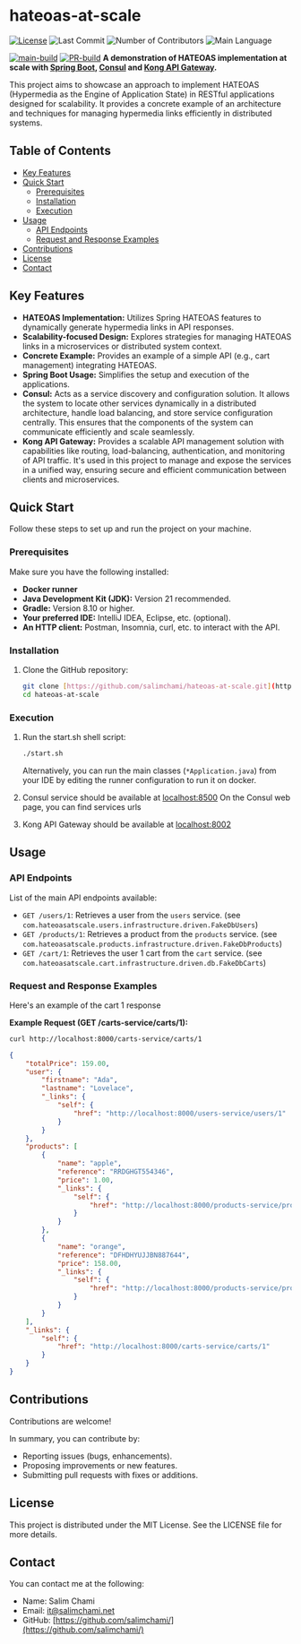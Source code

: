 # hateoas-at-scale

[![License](https://img.shields.io/badge/license-MIT-blue.svg)](LICENSE.md)
![Last Commit](https://img.shields.io/github/last-commit/salimchami/hateoas-at-scale)
![Number of Contributors](https://img.shields.io/github/contributors/salimchami/hateoas-at-scale)
![Main Language](https://img.shields.io/github/languages/top/salimchami/hateoas-at-scale)

[![main-build](https://github.com/salimchami/hateoas-at-scale/actions/workflows/build.yml/badge.svg)](https://github.com/salimchami/hateoas-at-scale/actions/workflows/build.yml)
[![PR-build](https://github.com/salimchami/hateoas-at-scale/actions/workflows/pull-request.yml/badge.svg)](https://github.com/salimchami/hateoas-at-scale/actions/workflows/pull-request.yml)
**A demonstration of HATEOAS implementation at scale with [Spring Boot](https://spring.io/projects/spring-boot), [Consul](https://developer.hashicorp.com/consul) and [Kong API Gateway](https://konghq.com).**

This project aims to showcase an approach to implement HATEOAS (Hypermedia as the Engine of Application State) in RESTful applications designed for scalability. It provides a concrete example of an architecture and techniques for managing hypermedia links efficiently in distributed systems.

## Table of Contents

* [Key Features](#key-features)
* [Quick Start](#quick-start)
    * [Prerequisites](#prerequisites)
    * [Installation](#installation)
    * [Execution](#execution)
* [Usage](#usage)
    * [API Endpoints](#api-endpoints)
    * [Request and Response Examples](#request-and-response-examples)
* [Contributions](#contributions)
* [License](#license)
* [Contact](#contact)

## Key Features

* **HATEOAS Implementation:** Utilizes Spring HATEOAS features to dynamically generate hypermedia links in API responses.
* **Scalability-focused Design:** Explores strategies for managing HATEOAS links in a microservices or distributed system context.
* **Concrete Example:** Provides an example of a simple API (e.g., cart management) integrating HATEOAS.
* **Spring Boot Usage:** Simplifies the setup and execution of the applications.
* **Consul:** Acts as a service discovery and configuration solution. It allows the system to locate other services
  dynamically in a distributed architecture, handle load balancing, and store service configuration centrally. This
  ensures that the components of the system can communicate efficiently and scale seamlessly.
* **Kong API Gateway:** Provides a scalable API management solution with capabilities like routing, load-balancing,
authentication, and monitoring of API traffic. It's used in this project to manage and expose the services in a unified
way, ensuring secure and efficient communication between clients and microservices.

## Quick Start

Follow these steps to set up and run the project on your machine.

### Prerequisites

Make sure you have the following installed:
* **Docker runner**
* **Java Development Kit (JDK):** Version 21 recommended.
* **Gradle:** Version 8.10 or higher.
* **Your preferred IDE:** IntelliJ IDEA, Eclipse, etc. (optional).
* **An HTTP client:** Postman, Insomnia, curl, etc. to interact with the API.

### Installation

1.  Clone the GitHub repository:
    ```bash
    git clone [https://github.com/salimchami/hateoas-at-scale.git](https://github.com/salimchami/hateoas-at-scale.git)
    cd hateoas-at-scale
    ```

### Execution

1.  Run the start.sh shell script:
    ```bash
    ./start.sh
    ```
    Alternatively, you can run the main classes (`*Application.java`) from your IDE by editing the runner configuration to run it on docker.

2. Consul service should be available at [localhost:8500](http://localhost:8500)
On the Consul web page, you can find services urls

3. Kong API Gateway should be available at [localhost:8002](http://localhost:8002)

## Usage

### API Endpoints

List of the main API endpoints available:

* `GET /users/1`: Retrieves a user from the `users` service. (see `com.hateoasatscale.users.infrastructure.driven.FakeDbUsers`)
* `GET /products/1`: Retrieves a product from the `products` service. (see `com.hateoasatscale.products.infrastructure.driven.FakeDbProducts`)
* `GET /cart/1`: Retrieves the user 1 cart from the `cart` service. (see `com.hateoasatscale.cart.infrastructure.driven.db.FakeDbCarts`)

### Request and Response Examples

Here's an example of the cart 1 response 

**Example Request (GET <kong-ui-url>/carts-service/carts/1):**

```bash
curl http://localhost:8000/carts-service/carts/1
```

``` json
{
    "totalPrice": 159.00,
    "user": {
        "firstname": "Ada",
        "lastname": "Lovelace",
        "_links": {
            "self": {
                "href": "http://localhost:8000/users-service/users/1"
            }
        }
    },
    "products": [
        {
            "name": "apple",
            "reference": "RRDGHGT554346",
            "price": 1.00,
            "_links": {
                "self": {
                    "href": "http://localhost:8000/products-service/products/1"
                }
            }
        },
        {
            "name": "orange",
            "reference": "DFHDHYUJJBN887644",
            "price": 158.00,
            "_links": {
                "self": {
                    "href": "http://localhost:8000/products-service/products/4"
                }
            }
        }
    ],
    "_links": {
        "self": {
            "href": "http://localhost:8000/carts-service/carts/1"
        }
    }
}
```

## Contributions

Contributions are welcome!

In summary, you can contribute by:

* Reporting issues (bugs, enhancements).
* Proposing improvements or new features.
* Submitting pull requests with fixes or additions.

## License
This project is distributed under the MIT License. See the LICENSE file for more details.

## Contact
You can contact me at the following:

* Name: Salim Chami
* Email: [it@salimchami.net](mailto:it@salimchami.net)
* GitHub: [https://github.com/salimchami/](https://github.com/salimchami/)
